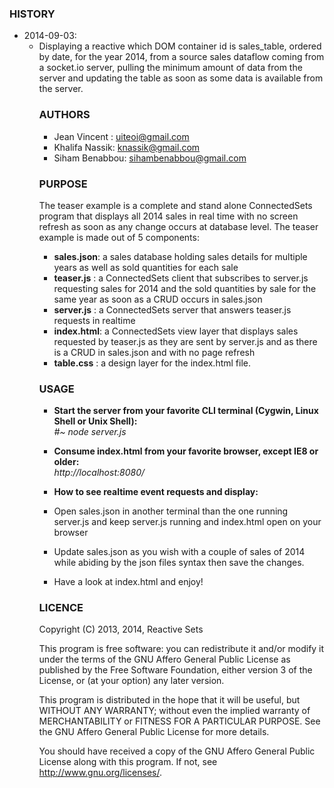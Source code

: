 ### HISTORY

* 2014-09-03:
  * Displaying a reactive <table> which DOM container id is sales_table, ordered by date, for the year 2014, from a source sales dataflow coming from a socket.io server, pulling the minimum amount of data from the server and updating the table as soon as some data is available from the server.

### AUTHORS

* Jean Vincent  :  uiteoi@gmail.com
* Khalifa Nassik:  knassik@gmail.com
* Siham Benabbou:  sihambenabbou@gmail.com

### PURPOSE

The teaser example is a complete and stand alone ConnectedSets program that displays all 2014 sales in real time with no screen refresh as soon as any change occurs at database level.
The teaser example is made out of 5 components:

* **sales.json**: a sales database holding sales details for multiple years as well as sold quantities for each sale
* **teaser.js** : a ConnectedSets client that subscribes to server.js requesting sales for 2014 and the sold quantities by sale for the same year as soon as a CRUD occurs in sales.json
* **server.js** : a ConnectedSets server that answers teaser.js requests in realtime
* **index.html**: a ConnectedSets view layer that displays sales requested by teaser.js as they are sent by server.js and as there is a CRUD in sales.json and with no page refresh
* **table.css** : a design layer for the index.html file.

### USAGE

* **Start the server from your favorite CLI terminal (Cygwin, Linux Shell or Unix Shell):**  
_#~ node server.js_
 
* **Consume index.html from your favorite browser, except IE8 or older:**  
_http://localhost:8080/_

* **How to see realtime event requests and display:**
* Open sales.json in another terminal than the one running server.js and keep server.js running and index.html open on your browser
* Update sales.json as you wish with a couple of sales of 2014 while abiding by the json files syntax then save the changes.
* Have a look at index.html and enjoy!

### LICENCE


Copyright (C) 2013, 2014, Reactive Sets

This program is free software: you can redistribute it and/or modify
it under the terms of the GNU Affero General Public License as
published by the Free Software Foundation, either version 3 of the
License, or (at your option) any later version.

This program is distributed in the hope that it will be useful,
but WITHOUT ANY WARRANTY; without even the implied warranty of
MERCHANTABILITY or FITNESS FOR A PARTICULAR PURPOSE.  See the
GNU Affero General Public License for more details.

You should have received a copy of the GNU Affero General Public License
along with this program.  If not, see <http://www.gnu.org/licenses/>.
